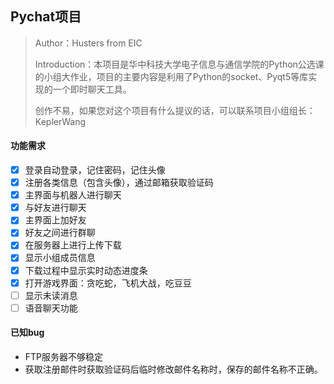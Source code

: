 ## Pychat项目

>Author：Husters from EIC
>
>Introduction：本项目是华中科技大学电子信息与通信学院的Python公选课的小组大作业，项目的主要内容是利用了Python的socket、Pyqt5等库实现的一个即时聊天工具。
>
>创作不易，如果您对这个项目有什么提议的话，可以联系项目小组组长：KeplerWang

#### 功能需求

- [x] 登录自动登录，记住密码，记住头像
- [x] 注册各类信息（包含头像），通过邮箱获取验证码
- [x] 主界面与机器人进行聊天
- [x] 与好友进行聊天
- [x] 主界面上加好友
- [x] 好友之间进行群聊
- [x] 在服务器上进行上传下载
- [x] 显示小组成员信息
- [x] 下载过程中显示实时动态进度条
- [x] 打开游戏界面：贪吃蛇，飞机大战，吃豆豆
- [ ] 显示未读消息
- [ ] 语音聊天功能

#### 已知bug
* FTP服务器不够稳定
* 获取注册邮件时获取验证码后临时修改邮件名称时，保存的邮件名称不正确。

#### 





